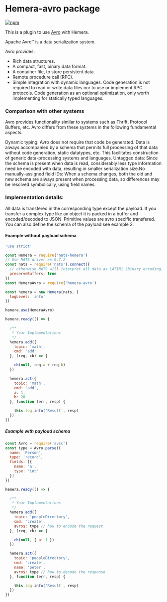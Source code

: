 # Hemera-avro package

[![npm](https://img.shields.io/npm/v/hemera-avro.svg?maxAge=3600)](https://www.npmjs.com/package/hemera-avro)

This is a plugin to use [Avro](https://avro.apache.org) with Hemera.

Apache Avro™ is a data serialization system.

Avro provides:

* Rich data structures.
* A compact, fast, binary data format.
* A container file, to store persistent data.
* Remote procedure call (RPC).
* Simple integration with dynamic languages. Code generation is not required to read or write data files nor to use or implement RPC protocols. Code generation as an optional optimization, only worth implementing for statically typed languages.

### Comparison with other systems
Avro provides functionality similar to systems such as Thrift, Protocol Buffers, etc. Avro differs from these systems in the following fundamental aspects.

Dynamic typing: Avro does not require that code be generated. Data is always accompanied by a schema that permits full processing of that data without code generation, static datatypes, etc. This facilitates construction of generic data-processing systems and languages.
Untagged data: Since the schema is present when data is read, considerably less type information need be encoded with data, resulting in smaller serialization size.No manually-assigned field IDs: When a schema changes, both the old and new schema are always present when processing data, so differences may be resolved symbolically, using field names.

### Implementation details:

All data is transfered in the corresponding type except the payload. If you transfer a complex type like an object it is packed in a buffer and encoded/decoded to JSON. Primitive values are avro specific transfered. You can also define the schema of the payload see example 2.


#### Example without payload schema

```js
'use strict'

const Hemera = require('nats-hemera')
// Use NATS driver >= 0.7.2
const nats = require('nats').connect({ 
  // otherwise NATS will interpret all data as LATIN1 (binary encoding)
  preserveBuffers: true
})
const HemeraAvro = require('hemera-avro')

const hemera = new Hemera(nats, {
  logLevel: 'info'
})

hemera.use(HemeraAvro)

hemera.ready(() => {

  /**
   * Your Implementations
   */
  hemera.add({
    topic: 'math',
    cmd: 'add'
  }, (req, cb) => {

    cb(null, req.a + req.b)
  })

  hemera.act({
    topic: 'math',
    cmd: 'add',
    a: 1,
    b: 20
  }, function (err, resp) {

    this.log.info('Result', resp)
  })
})

```

##### Example with payload schema

```js
const Avro = require('avsc')
const type = Avro.parse({
  name: 'Person',
  type: 'record',
  fields: [{
    name: 'a',
    type: 'int'
  }]
})

hemera.ready(() => {

  /**
   * Your Implementations
   */
  hemera.add({
    topic: 'peopleDirectory',
    cmd: 'create',
    avro$: type // how to encode the request
  }, (req, cb) => {

    cb(null, { a: 1 })
  })

  hemera.act({
    topic: 'peopleDirectory',
    cmd: 'create',
    name: 'peter',
    avro$: type // how to decode the response
  }, function (err, resp) {

    this.log.info('Result', resp)
  })
})
```
